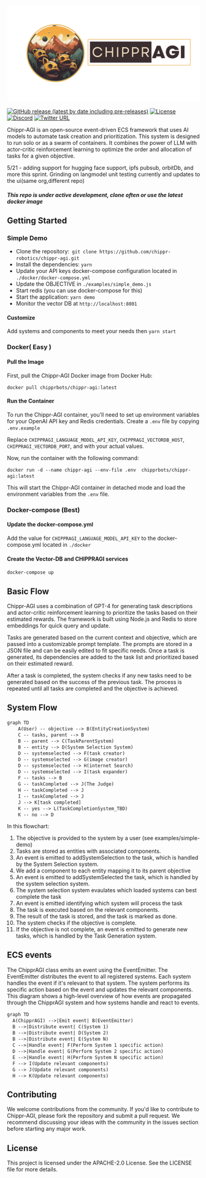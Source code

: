 
![Chippr-agi](src/core/lib/svg_20230521_153513_0000.svg)

[![GitHub release (latest by date including pre-releases)](https://img.shields.io/github/v/release/chippr-robotics/chippr-agi?include_prereleases)](https://github.com/chippr-robotics/chippr-agi/releases)
[![License](https://img.shields.io/badge/license-Apache%202-blue)](LICENSE)
[![Discord](https://img.shields.io/discord/419537554673762306?logo=discord)](https://discord.gg/3jmFYK2QGy)
[![Twitter URL](https://img.shields.io/twitter/url/https/twitter.com/chipprbots.svg?style=social&label=Follow%20%40chipprbots)](https://twitter.com/chipprbots)


Chippr-AGI is an open-source event-driven ECS framework that uses AI models to automate task creation and prioritization. This system is designed to run solo or as a swarm of containers. It combines the power of LLM with actor-critic reinforcement learning to optimize the order and allocation of tasks for a given objective.  


 5/21 - adding support for hugging face support, ipfs pubsub, orbitDb, and more this sprint. Grinding on langmodel unit testing currently and updates to the ui(same org,different repo)

##### _This repo is under active development, clone often or use the latest docker image_
 
## Getting Started

### Simple Demo
- Clone the repository:` git clone https://github.com/chippr-robotics/chippr-agi.git`
- Install the dependencies: `yarn`
- Update your API keys docker-compose configuration located in `./docker/docker-compose.yml`
- Update the OBJECTIVE in `./examples/simple_demo.js` 
- Start redis (you can use docker-compose for this)
- Start the application: `yarn demo` 
- Monitor the vector DB at `http://localhost:8001`

#### Customize
Add systems and components to meet your needs then `yarn start`

### Docker( Easy )
#### Pull the Image

First, pull the Chippr-AGI Docker image from Docker Hub:
```
docker pull chipprbots/chippr-agi:latest
```

#### Run the Container

To run the Chippr-AGI container, you'll need to set up environment variables for your OpenAI API key and Redis credentials. Create a `.env` file by copying `.env.example`

Replace `CHIPPRAGI_LANGUAGE_MODEL_API_KEY`, `CHIPPRAGI_VECTORDB_HOST`, `CHIPPRAGI_VECTORDB_PORT`, and with your actual values.

Now, run the container with the following command:
```
docker run -d --name chippr-agi --env-file .env  chipprbots/chippr-agi:latest
```

This will start the Chippr-AGI container in detached mode and load the environment variables from the `.env` file.

### Docker-compose (Best)
#### Update the docker-compose.yml
Add the value for `CHIPPRAGI_LANGUAGE_MODEL_API_KEY` to the docker-compose.yml located in `./docker`
#### Create the Vector-DB and CHIPPRAGI services

```
docker-compose up
```


## Basic Flow
Chippr-AGI uses a combination of GPT-4 for generating task descriptions and actor-critic reinforcement learning to prioritize the tasks based on their estimated rewards. The framework is built using Node.js and Redis to store embeddings for quick query and update.

Tasks are generated based on the current context and objective, which are passed into a customizable prompt template. The prompts are stored in a JSON file and can be easily edited to fit specific needs. Once a task is generated, its dependencies are added to the task list and prioritized based on their estimated reward.

After a task is completed, the system checks if any new tasks need to be generated based on the success of the previous task. The process is repeated until all tasks are completed and the objective is achieved.

## System Flow
```mermaid
graph TD
    A(User) -- objective --> B(EntityCreationSystem)
    C -- tasks, parent --> B
    B -- parent --> C(TaskParentSystem)
    B -- entity --> D(System Selection System)
    D -- systemselected --> F(task creator)
    D -- systemselected --> G(image creator)
    D -- systemselected --> H(internet Search)
    D -- systemselected --> I(task expander)
    F -- tasks --> B
    G -- taskCompleted --> J(The Judge)
    H -- taskCompleted --> J
    I -- taskCompleted --> J
    J --> K[task completed]
    K -- yes --> L(TaskCompletionSystem_TBD)
    K -- no --> D
```
In this flowchart:

1) The objective is provided to the system by a user (see examples/simple-demo)
2) Tasks are stored as entities with associated components.
3) An event is emitted to addSystemSelection to the task, which is handled by the System Selection system.
4) We add a component to each entity mapping it to its parent objective
5) An event is emitted to addSystemSelected the task, which is handled by the system selection system.
6) The system selection system evaulates which loaded systems can best complete the task
7) An event is emitted identifying which system will process the task
8) The task is executed based on the relevant components.
9) The result of the task is stored, and the task is marked as done.
10) The system checks if the objective is complete.
11) If the objective is not complete, an event is emitted to generate new tasks, which is handled by the Task Generation system.

## ECS events
The ChipprAGI class emits an event using the EventEmitter.
The EventEmitter distributes the event to all registered systems.
Each system handles the event if it's relevant to that system.
The system performs its specific action based on the event and updates the relevant components.
This diagram shows a high-level overview of how events are propagated through the ChipprAGI system and how systems handle and react to events.

```mermaid
graph TD
  A(ChipprAGI) -->|Emit event| B(EventEmitter)
  B -->|Distribute event| C(System 1)
  B -->|Distribute event| D(System 2)
  B -->|Distribute event| E(System N)
  C -->|Handle event| F(Perform System 1 specific action)
  D -->|Handle event| G(Perform System 2 specific action)
  E -->|Handle event| H(Perform System N specific action)
  F --> I(Update relevant components)
  G --> J(Update relevant components)
  H --> K(Update relevant components)

```

## Contributing
We welcome contributions from the community. If you'd like to contribute to Chippr-AGI, please fork the repository and submit a pull request. We recommend discussing your ideas with the community in the issues section before starting any major work.

## License
This project is licensed under the APACHE-2.0 License. See the LICENSE file for more details.
